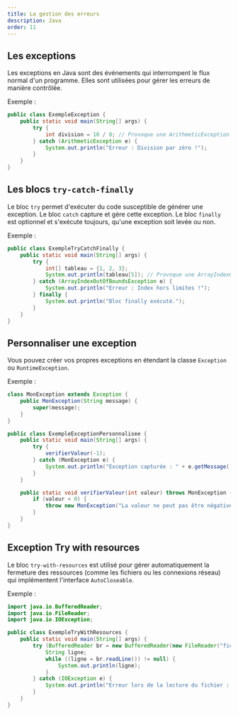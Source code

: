 ```yaml
---
title: La gestion des erreurs
description: Java
order: 11
---
```


## Les exceptions

Les exceptions en Java sont des événements qui interrompent le flux normal d'un programme. Elles sont utilisées pour gérer les erreurs de manière contrôlée.

Exemple :
```java
public class ExempleException {
    public static void main(String[] args) {
        try {
            int division = 10 / 0; // Provoque une ArithmeticException
        } catch (ArithmeticException e) {
            System.out.println("Erreur : Division par zéro !");
        }
    }
}
```

## Les blocs `try-catch-finally`

Le bloc `try` permet d'exécuter du code susceptible de générer une exception. Le bloc `catch` capture et gère cette exception. Le bloc `finally` est optionnel et s'exécute toujours, qu'une exception soit levée ou non.

Exemple :
```java
public class ExempleTryCatchFinally {
    public static void main(String[] args) {
        try {
            int[] tableau = {1, 2, 3};
            System.out.println(tableau[5]); // Provoque une ArrayIndexOutOfBoundsException
        } catch (ArrayIndexOutOfBoundsException e) {
            System.out.println("Erreur : Index hors limites !");
        } finally {
            System.out.println("Bloc finally exécuté.");
        }
    }
}
```

## Personnaliser une exception

Vous pouvez créer vos propres exceptions en étendant la classe `Exception` ou `RuntimeException`.

Exemple :
```java
class MonException extends Exception {
    public MonException(String message) {
        super(message);
    }
}

public class ExempleExceptionPersonnalisee {
    public static void main(String[] args) {
        try {
            verifierValeur(-1);
        } catch (MonException e) {
            System.out.println("Exception capturée : " + e.getMessage());
        }
    }

    public static void verifierValeur(int valeur) throws MonException {
        if (valeur < 0) {
            throw new MonException("La valeur ne peut pas être négative !");
        }
    }
}
```

## Exception Try with resources

Le bloc `try-with-resources` est utilisé pour gérer automatiquement la fermeture des ressources (comme les fichiers ou les connexions réseau) qui implémentent l'interface `AutoCloseable`.

Exemple :
```java
import java.io.BufferedReader;
import java.io.FileReader;
import java.io.IOException;

public class ExempleTryWithResources {
    public static void main(String[] args) {
        try (BufferedReader br = new BufferedReader(new FileReader("fichier.txt"))) {
            String ligne;
            while ((ligne = br.readLine()) != null) {
                System.out.println(ligne);
            }
        } catch (IOException e) {
            System.out.println("Erreur lors de la lecture du fichier : " + e.getMessage());
        }
    }
}
```
